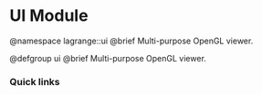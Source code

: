 UI Module
============

@namespace lagrange::ui
@brief Multi-purpose OpenGL viewer.

@defgroup ui
@brief Multi-purpose OpenGL viewer.

### Quick links

